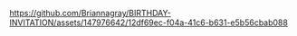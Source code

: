 https://github.com/Briannagray/BIRTHDAY-INVITATION/assets/147976642/12df69ec-f04a-41c6-b631-e5b56cbab088
